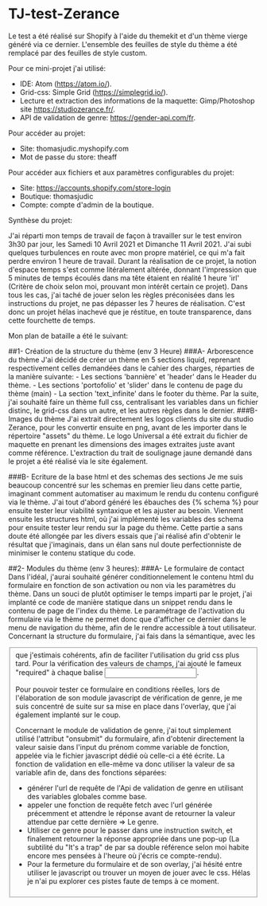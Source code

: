 # TJ-test-Zerance

Le test a été réalisé sur Shopify à l'aide du themekit et d'un thème vierge généré via ce dernier.
L'ensemble des feuilles de style du thème a été remplacé par des feuilles de style custom.

Pour ce mini-projet j'ai utilisé:

- IDE: Atom (https://atom.io/).
- Grid-css: Simple Grid (https://simplegrid.io/).
- Lecture et extraction des informations de la maquette: Gimp/Photoshop site https://studiozerance.fr/.
- API de validation de genre: https://gender-api.com/fr.

Pour accéder au projet:

- Site: thomasjudic.myshopify.com
- Mot de passe du store: theaff

Pour accéder aux fichiers et aux paramètres configurables du projet:

- Site: https://accounts.shopify.com/store-login
- Boutique: thomasjudic
- Compte: compte d'admin de la boutique.

Synthèse du projet:

J'ai réparti mon temps de travail de façon à travailler sur le test environ 3h30 par jour, les Samedi 10 Avril 2021 et Dimanche 11 Avril 2021.
J'ai subi quelques turbulences en route avec mon propre matériel, ce qui m'a fait perdre environ 1 heure de travail.
Durant la réalisation de ce projet, la notion d'espace temps s'est comme litéralement altérée, donnant l'impression que 5 minutes de temps écoulés dans ma tête étaient en réalité 1 heure 'irl' (Critère de choix selon moi, prouvant mon intérêt certain ce projet).
Dans tous les cas, j'ai taché de jouer selon les règles préconisées dans les instructions du projet, ne pas dépasser les 7 heures de réalisation.
C'est donc un projet hélas inachevé que je réstitue, en toute transparence, dans cette fourchette de temps.

Mon plan de bataille a été le suivant:

##1- Création de la structure du thème (env 3 Heure)
  ###A- Arborescence du thème
    J'ai décidé de créer un thème en 5 sections liquid, reprenant respectivement celles demandées dans le cahier des charges, réparties de la manière suivante:
      - Les sections 'bannière' et 'header' dans le Header du thème.
      - Les sections 'portofolio' et 'slider' dans le contenu de page du thème (main)
      - La section 'text_infinite' dans le footer du thème.
    Par la suite, j'ai souhaité faire un thème full css, centralisant les variables dans un fichier distinc, le grid-css dans un autre, et les autres règles dans le dernier.
  ###B- Images du thème
    J'ai extrait directement les logos clients du site du studio Zerance, pour les convertir ensuite en png, avant de les importer dans le répertoire "assets" du thème.
    Le logo Universal a été extrait du fichier de maquette en prenant les dimensions des images extraites juste avant comme référence.
    L'extraction du trait de soulignage jaune demandé dans le projet a été réalisé via le site également.
    
  ###B- Ecriture de la base html et des schemas des sections
    Je me suis beaucoup concentré sur les schemas en premier lieu dans cette partie, imaginant comment automatiser au maximum le rendu du contenu configuré via le thème.
    J'ai tout d'abord généré les ébauches des {% schema %} pour ensuite tester leur viabilité syntaxique et les ajuster au besoin.
    Viennent ensuite les structures html, où j'ai implémenté les variables des schema pour ensuite tester leur rendu sur la page du thème.
    Cette partie a sans doute été allongée par les divers essais que j'ai réalisé afin d'obtenir le résultat que j'imaginais, dans un élan sans nul doute perfectionniste de minimiser le contenu statique du code.
    
 ##2- Modules du thème (env 3 heures):
  ###A- Le formulaire de contact
    Dans l'idéal, j'aurai souhaité générer conditionnelement le contenu html du formulaire en fonction de son activation ou non via les paramètres du thème.
    Dans un souci de plutôt optimiser le temps imparti par le projet, j'ai implanté ce code de manière statique dans un snippet rendu dans le contenu de page de l'index du thème.
    Le paramétrage de l'activation du formulaire via le thème ne permet donc que d'afficher ce dernier dans le menu de navigation du thème, afin de le rendre accessible à tout utilisateur.
    Concernant la structure du formulaire, j'ai fais dans la sémantique, avec les <fieldset> que j'estimais cohérents, afin de faciliter l'utilisation du grid css plus tard.
  Pour la vérification des valeurs de champs, j'ai ajouté le fameux "required" à chaque balise <input>.
    
   Pour pouvoir tester ce formulaire en conditions réelles, lors de l'élaboration de son module javascript de vérification de genre, je me suis concentré de suite sur sa mise en place dans l'overlay, que j'ai également implanté sur le coup.
   
   Concernant le module de validation de genre, j'ai tout simplement utilisé l'attribut "onsubmit" du formulaire, afin d'obtenir directement la valeur saisie dans l'input du prénom comme variable de fonction, appelée via le fichier javascript dédié où celle-ci a été écrite.
   La fonction de validation en elle-même va donc utiliser la valeur de sa variable afin de, dans des fonctions séparées:
   - générer l'url de requête de l'Api de validation de genre en utilisant des variables globales comme base.
   - appeler une fonction de requête fetch avec l'url générée précemment et attendre le réponse avant de retourner la valeur attendue par cette dernière => Le genre.
   - Utiliser ce genre pour le passer dans une instruction switch, et finalement retourner la réponse appropriée dans une pop-up (La subtilité du "It's a trap" de par sa double référence selon moi habite encore mes pensées à l'heure où j'écris ce compte-rendu).
   - Pour la fermeture du formulaire et de son overlay, j'ai hésité entre utiliser le javascript ou trouver un moyen de jouer avec le css. Hélas je n'ai pu explorer ces pistes faute de temps à ce moment.
   
   
